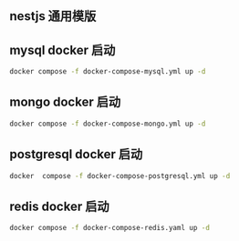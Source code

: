 ## nestjs 通用模版




## mysql docker 启动
```bash
docker compose -f docker-compose-mysql.yml up -d
```
## mongo docker 启动
```bash
docker compose -f docker-compose-mongo.yml up -d
```

## postgresql docker 启动
```bash
docker  compose -f docker-compose-postgresql.yml up -d
```

## redis docker 启动

```bash
docker compose -f docker-compose-redis.yaml up -d
```